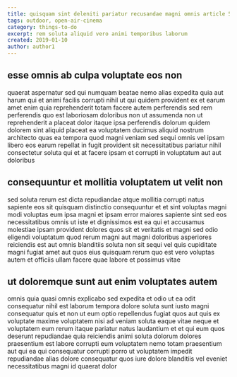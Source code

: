 ```yaml
---
title: quisquam sint deleniti pariatur recusandae magni omnis article 5222
tags: outdoor, open-air-cinema
category: things-to-do
excerpt: rem soluta aliquid vero animi temporibus laborum
created: 2019-01-10
author: author1
---
```


## esse omnis ab culpa voluptate eos non

quaerat aspernatur sed qui numquam beatae nemo alias expedita quia aut harum qui et animi facilis corrupti nihil ut qui quidem provident ex et earum amet enim quia reprehenderit totam facere autem perferendis sed rem perferendis quo est laboriosam doloribus non ut assumenda non ut reprehenderit a placeat dolor itaque ipsa perferendis dolorum quidem dolorem sint aliquid placeat ea voluptatem ducimus aliquid nostrum architecto quas ea tempora quod magni veniam sed sequi omnis vel ipsam libero eos earum repellat in fugit provident sit necessitatibus pariatur nihil consectetur soluta qui et at facere ipsam et corrupti in voluptatum aut aut doloribus

## consequuntur et mollitia voluptatem ut velit non

sed soluta rerum est dicta repudiandae atque mollitia corrupti natus sapiente eos sit quisquam distinctio consequuntur et et sint voluptas magni modi voluptas eum ipsa magni et ipsam error maiores sapiente sint sed eos necessitatibus omnis ut iste et dignissimos est ea qui et accusamus molestiae ipsam provident dolores quos sit et veritatis et magni sed odio eligendi voluptatum quod rerum magni aut magni doloribus asperiores reiciendis est aut omnis blanditiis soluta non sit sequi vel quis cupiditate magni fugiat amet aut quos eius quisquam rerum quo est vero voluptas autem et officiis ullam facere quae labore et possimus vitae

## ut doloremque sunt aut enim voluptates autem

omnis quia quasi omnis explicabo sed expedita et odio ut ea odit consequatur nihil est laborum tempora dolore soluta sunt iusto magni consequatur quis et non ut eum optio repellendus fugiat quos aut quis ex voluptate maxime voluptatem nisi ad veniam soluta eaque vitae neque et voluptatem eum rerum itaque pariatur natus laudantium et et qui eum quos deserunt repudiandae quia reiciendis animi soluta dolorum dolores praesentium est labore corrupti eum voluptatem nemo totam praesentium aut qui ea qui consequatur corrupti porro ut voluptatem impedit repudiandae alias dolore consequatur quos iure dolore blanditiis vel eveniet necessitatibus magni id quaerat dolor
